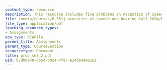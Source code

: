 ```yaml
---
content_type: resource
description: This resource includes five problems on Acoustics of Speech and Hearing.
file: /media/courses/6-551j-acoustics-of-speech-and-hearing-fall-2004/b7db0a40db5db0244fe7e14da4a86162_prob_set_2.pdf
file_type: application/pdf
learning_resource_types:
- Assignments
ocw_type: OCWFile
parent_title: Assignments
parent_type: CourseSection
resourcetype: Document
title: prob_set_2.pdf
uid: b7db0a40-db5d-b024-4fe7-e14da4a86162
---
```

